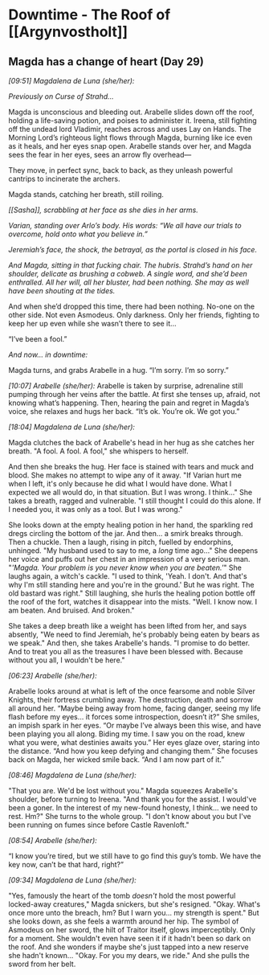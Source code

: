 # Downtime - The Roof of [[Argynvostholt]]

## Magda has a change of heart (Day 29)

*[09:51] Magdalena de Luna (she/her):*

*Previously on Curse of Strahd…*

Magda is unconscious and bleeding out. Arabelle slides down off the roof, holding a life-saving potion, and poises to administer it. Ireena, still fighting off the undead lord Vladimir, reaches across and uses Lay on Hands. The Morning Lord’s righteous light flows through Magda, burning like ice even as it heals, and her eyes snap open. Arabelle stands over her, and Magda sees the fear in her eyes, sees an arrow fly overhead—

They move, in perfect sync, back to back, as they unleash powerful cantrips to incinerate the archers.

Magda stands, catching her breath, still roiling.

*[[Sasha]], scrabbling at her face as she dies in her arms.*

*Varian, standing over Arlo’s body. His words: “We all have our trials to overcome, hold onto what you believe in.”*

*Jeremiah’s face, the shock, the betrayal, as the portal is closed in his face.*

*And Magda, sitting in that fucking chair. The hubris. Strahd’s hand on her shoulder, delicate as brushing a cobweb. A single word, and she’d been enthralled. All her will, all her bluster, had been nothing. She may as well have been shouting at the tides.*

And when she’d dropped this time, there had been nothing. No-one on the other side. Not even Asmodeus. Only darkness. Only her friends, fighting to keep her up even while she wasn’t there to see it…

“I’ve been a fool.”

*And now… in downtime:*

Magda turns, and grabs Arabelle in a hug. “I’m sorry. I’m so sorry.”



*[10:07] Arabelle (she/her):*
Arabelle is taken by surprise, adrenaline still pumping through her veins after the battle. At first she tenses up, afraid, not knowing what’s happening. Then, hearing the pain and regret in Magda’s voice, she relaxes and hugs her back. “It’s ok. You’re ok. We got you.”

*[18:04] Magdalena de Luna (she/her):*

Magda clutches the back of Arabelle's head in her hug as she catches her breath. "A fool. A fool. A fool," she whispers to herself.

And then she breaks the hug. Her face is stained with tears and muck and blood. She makes no attempt to wipe any of it away. "If Varian hurt me when I left, it's only because he did what I would have done. What I expected we all would do, in that situation. But I was wrong. I think..." She takes a breath, ragged and vulnerable. "I still thought I could do this alone. If I needed you, it was only as a tool. But I was wrong."

She looks down at the empty healing potion in her hand, the sparkling red dregs circling the bottom of the jar. And then... a smirk breaks through. Then a chuckle. Then a laugh, rising in pitch, fuelled by endorphins, unhinged. "My husband used to say to me, a *long* time ago..." She deepens her voice and puffs out her chest in an impression of a very serious man. "*'Magda. Your problem is you never know when you are beaten.'*" She laughs again, a witch's cackle. "I used to think, 'Yeah. I don't. And that's why I'm still standing here and you're in the ground.' But he was right. The old bastard was right." Still laughing, she hurls the healing potion bottle off the roof of the fort, watches it disappear into the mists. "Well. I know now. I am beaten. And bruised. And broken." 

She takes a deep breath like a weight has been lifted from her, and says absently, "We need to find Jeremiah, he's probably being eaten by bears as we speak." And then, she takes Arabelle's hands. "I promise to do better. And to treat you all as the treasures I have been blessed with. Because without you all, I wouldn't be here."

*[06:23] Arabelle (she/her):*

Arabelle looks around at what is left of the once fearsome and noble Silver Knights, their fortress crumbling away. The destruction, death and sorrow all around her. “Maybe being away from home, facing danger, seeing my life flash before my eyes… it forces some introspection, doesn’t it?” She smiles, an impish spark in her eyes. “Or maybe I’ve always been this wise, and have been playing you all along. Biding my time. I saw you on the road, knew what you were, what destinies awaits you.” Her eyes glaze over, staring into the distance. “And how you keep defying and changing them.” She focuses back on Magda, her wicked smile back. “And I am now part of it.”

*[08:46] Magdalena de Luna (she/her):*

"That you are. We'd be lost without you." Magda squeezes Arabelle's shoulder, before turning to Ireena. "And thank you for the assist. I would've been a goner. In the interest of my new-found honesty, I think... we need to rest. Hm?" She turns to the whole group. "I don't know about you but I've been running on fumes since before Castle Ravenloft."

*[08:54] Arabelle (she/her):*

“I know you’re tired, but we still have to go find this guy’s tomb. We have the key now, can’t be that hard, right?”

*[09:34] Magdalena de Luna (she/her):*

"Yes, famously the heart of the tomb _doesn't_ hold the most powerful locked-away creatures," Magda snickers, but she's resigned. "Okay. What's once more unto the breach, hm? But I warn you... my strength is spent." But she looks down, as she feels a warmth around her hip. The symbol of Asmodeus on her sword, the hilt of Traitor itself, glows imperceptibly. Only for a moment. She wouldn't even have seen it if it hadn't been so dark on the roof. And she wonders if maybe she's just tapped into a new reserve she hadn't known... "Okay. For you my dears, we ride." And she pulls the sword from her belt.